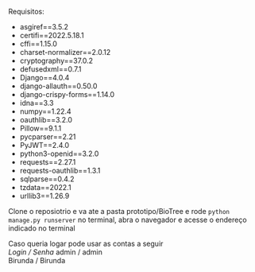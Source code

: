 Requisitos:
  * asgiref==3.5.2
  * certifi==2022.5.18.1
  * cffi==1.15.0
  * charset-normalizer==2.0.12
  * cryptography==37.0.2
  * defusedxml==0.7.1
  * Django==4.0.4
  * django-allauth==0.50.0
  * django-crispy-forms==1.14.0
  * idna==3.3
  * numpy==1.22.4
  * oauthlib==3.2.0
  * Pillow==9.1.1
  * pycparser==2.21
  * PyJWT==2.4.0
  * python3-openid==3.2.0
  * requests==2.27.1
  * requests-oauthlib==1.3.1
  * sqlparse==0.4.2
  * tzdata==2022.1
  * urllib3==1.26.9

Clone o reposiotrio e va ate a pasta prototipo/BioTree e rode ```python manage.py runserver``` no terminal, abra o navegador e acesse o endereço indicado no terminal

Caso queria logar pode usar as contas a seguir  
*Login / Senha*
admin / admin  
Birunda / Birunda
